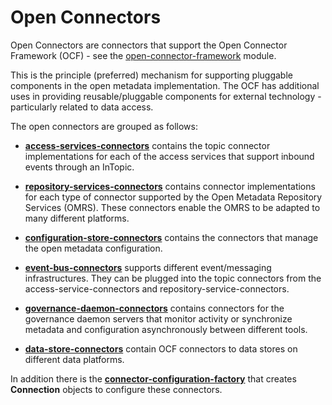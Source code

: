 <!-- SPDX-License-Identifier: Apache-2.0 -->
  
# Open Connectors

Open Connectors are connectors that support the 
Open Connector Framework (OCF) - see
the [open-connector-framework](https://odpi.github.io/egeria/open-metadata-implementation/frameworks/open-connector-framework/) module.

This is the principle (preferred) mechanism for supporting pluggable
components in the open metadata implementation.  The OCF has additional uses
in providing reusable/pluggable components for external technology - particularly
related to data access.

The open connectors are grouped as follows:

* **[access-services-connectors](access-services-connectors)** contains the topic connector implementations
for each of the access services that support inbound events through an InTopic.

* **[repository-services-connectors](repository-services-connectors)** contains connector implementations for
each type of connector supported by the Open Metadata Repository Services (OMRS).
These connectors enable the OMRS to be adapted to many different platforms.

* **[configuration-store-connectors](configuration-store-connectors)** contains the connectors that manage
the open metadata configuration.

* **[event-bus-connectors](event-bus-connectors)** supports different event/messaging infrastructures.
They can be plugged into the topic connectors from the access-service-connectors
and repository-service-connectors.

* **[governance-daemon-connectors](governance-daemon-connectors)** contains connectors for the governance
daemon servers that monitor activity or synchronize metadata and configuration
asynchronously between different tools.

* **[data-store-connectors](data-store-connectors)** contain OCF connectors to data stores on different
data platforms.

In addition there is the **[connector-configuration-factory](connector-configuration-factory)**
that creates **Connection** objects to configure these connectors.